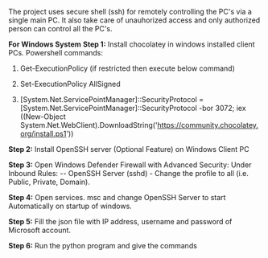 The project uses secure shell (ssh) for remotely controlling the PC's via a single main PC.
It also take care of unauhorized access and only authorized person can control all the PC's. 

**For Windows System**
**Step 1:** Install chocolatey in windows installed client PCs. 
Powershell commands:
1) Get-ExecutionPolicy (if restricted then execute below command) 

2) Set-ExecutionPolicy AllSigned

3) [System.Net.ServicePointManager]::SecurityProtocol = [System.Net.ServicePointManager]::SecurityProtocol -bor 3072; iex ((New-Object System.Net.WebClient).DownloadString('https://community.chocolatey.org/install.ps1'))

**Step 2:** Install OpenSSH server (Optional Feature) on Windows Client PC

**Step 3:** Open Windows Defender Firewall with Advanced Security:
Under Inbound Rules:
-- OpenSSH Server (sshd) - Change the profile to all (i.e. Public, Private, Domain). 

**Step 4:** Open services. msc and change OpenSSH Server to start Automatically on startup of windows. 

**Step 5:** Fill the json file with IP address, username and password of Microsoft account. 

**Step 6:** Run the python program and give the commands
